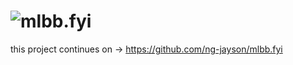 # ![mlbb.fyi](https://mlbb.fyi/og.jpg)

this project continues on -> https://github.com/ng-jayson/mlbb.fyi
